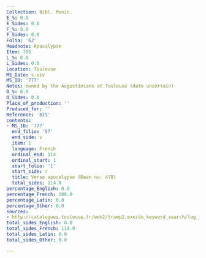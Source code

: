 ```yaml
---
Collection: Bibl. Munic.
E_%: 0.0
E_Sides: 0.0
F_%: 0.0
F_Sides: 0.0
Folia: '62'
Headnote: Apocalypse
Item: 795
L_%: 0.0
L_Sides: 0.0
Location: Toulouse
MS_Date: s.xiv
MS_ID: '777'
Notes: owned by the Augustinians at Toulouse (date uncertain)
O_%: 0.0
O_Sides: 0.0
Place_of_production: ''
Produced_for: ''
Reference: '815'
contents:
- MS_ID: '777'
  end_folio: '57'
  end_side: v
  item: 1
  language: French
  ordinal_end: 114
  ordinal_start: 1
  start_folio: '1'
  start_side: r
  title: Verse apocalypse (Dean no. 478)
  total_sides: 114.0
percentage_English: 0.0
percentage_French: 100.0
percentage_Latin: 0.0
percentage_Other: 0.0
sources:
- http://catalogues.toulouse.fr/web2/tramp2.exe/do_keyword_search/log_in?setting_key=BMT1&servers=1home&query=ms00815&screen=hitlist.htmlhttp://catalogues.toulouse.fr/web2/tramp2.exe/do_keyword_search/log_in?setting_key=BMT1&servers=1home&query=ms00815
total_sides_English: 0.0
total_sides_French: 114.0
total_sides_Latin: 0.0
total_sides_Other: 0.0

---
```

